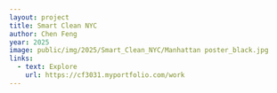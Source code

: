 ```yaml
---
layout: project
title: Smart Clean NYC
author: Chen Feng
year: 2025
image: public/img/2025/Smart_Clean_NYC/Manhattan poster_black.jpg
links:
  - text: Explore
    url: https://cf3031.myportfolio.com/work
---
```

